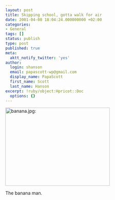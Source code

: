 ```yaml
---
layout: post
title: Skipping school, gotta walk for air
date: 2001-04-08 18:04:24.000000000 +02:00
categories:
- General
tags: []
status: publish
type: post
published: true
meta:
  aktt_notify_twitter: 'yes'
author:
  login: shanson
  email: papascott-wp@gmail.com
  display_name: PapaScott
  first_name: Scott
  last_name: Hanson
excerpt: !ruby/object:Hpricot::Doc
  options: {}
---
```

<p><img src="http://www.papascott.de/wordpress/wp-content/uploads/2001/04/banana.jpg" height="244" width="325" border="0" alt="banana.jpg: " /></p>
<p>The banana man.</p>
